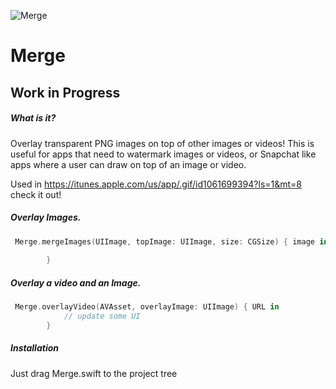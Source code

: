 ![Merge](https://cloud.githubusercontent.com/assets/8390081/18536171/bc6c3c06-7ac8-11e6-8a4c-f013410d942b.png)

# Merge

Work in Progress
---
##### What is it?
Overlay transparent PNG images on top of other images or videos!  This is useful for apps that need to watermark images or videos, or Snapchat like apps where a user can draw on top of an image or video.  

Used in https://itunes.apple.com/us/app/.gif/id1061699394?ls=1&mt=8 check it out!

##### Overlay Images.

```swift
 Merge.mergeImages(UIImage, topImage: UIImage, size: CGSize) { image in
            
        }
```
##### Overlay a video and an Image.

```swift
 Merge.overlayVideo(AVAsset, overlayImage: UIImage) { URL in
            // update some UI
        }
```


##### Installation
Just drag Merge.swift to the project tree
